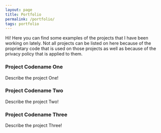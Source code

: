 ```yaml
---
layout: page
title: Portfolio
permalink: /portfolio/
tags: portfolio
---
```


Hi! Here you can find some examples of the projects that I have been working on lately. Not all projects can be listed on here because of the proprietary code that is used on those projects as well as because of the privacy policy that is applied to them.

### Project Codename One

Describe the project One!

### Project Codename Two

Describe the project Two!

### Project Codename Three

Describe the project Three!

